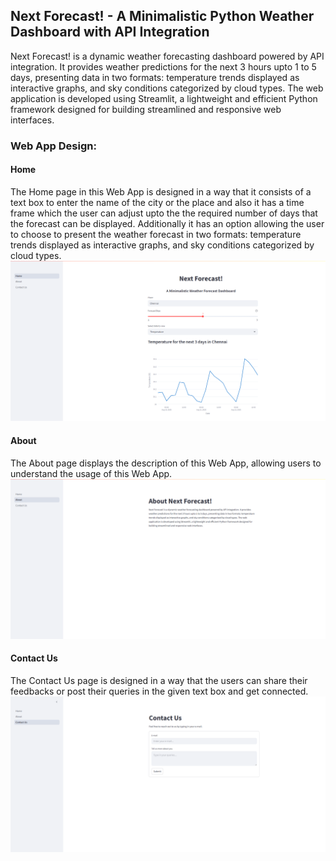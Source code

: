 ## Next Forecast! -  A Minimalistic Python Weather Dashboard with API Integration

Next Forecast! is a dynamic weather forecasting dashboard powered by API integration. It provides weather predictions for the next 3 hours upto 1 to 5 days, presenting data in two formats: temperature trends displayed as interactive graphs, and sky conditions categorized by cloud types. The web application is developed using Streamlit, a lightweight and efficient Python framework designed for building streamlined and responsive web interfaces.

### Web App Design:
#### Home

The Home page in this Web App is designed in a way that it consists of a text box to enter the name of the city or the place and also it has a time frame which the user can adjust upto the the required number of days that the forecast can be displayed.
Additionally it has an option allowing the user to choose to present the weather forecast in two formats: temperature trends displayed as interactive graphs, and sky conditions categorized by cloud types.
![image](des.png)

#### About

The About page displays the description of this Web App, allowing users to understand the usage of this Web App.
![model](about.png)

#### Contact Us

The Contact Us page is designed in a way that the users can share their feedbacks or post their queries in the given text box and get connected.
![model](contact.png)



